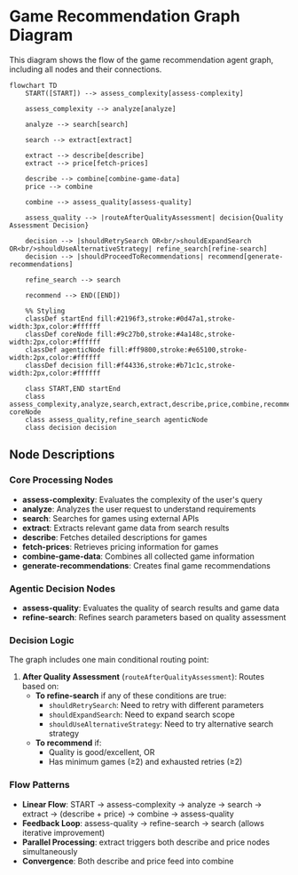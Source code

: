 # Game Recommendation Graph Diagram

This diagram shows the flow of the game recommendation agent graph, including all nodes and their connections.

```mermaid
flowchart TD
    START([START]) --> assess_complexity[assess-complexity]

    assess_complexity --> analyze[analyze]

    analyze --> search[search]

    search --> extract[extract]

    extract --> describe[describe]
    extract --> price[fetch-prices]

    describe --> combine[combine-game-data]
    price --> combine

    combine --> assess_quality[assess-quality]

    assess_quality --> |routeAfterQualityAssessment| decision{Quality Assessment Decision}

    decision --> |shouldRetrySearch OR<br/>shouldExpandSearch OR<br/>shouldUseAlternativeStrategy| refine_search[refine-search]
    decision --> |shouldProceedToRecommendations| recommend[generate-recommendations]

    refine_search --> search

    recommend --> END([END])

    %% Styling
    classDef startEnd fill:#2196f3,stroke:#0d47a1,stroke-width:3px,color:#ffffff
    classDef coreNode fill:#9c27b0,stroke:#4a148c,stroke-width:2px,color:#ffffff
    classDef agenticNode fill:#ff9800,stroke:#e65100,stroke-width:2px,color:#ffffff
    classDef decision fill:#f44336,stroke:#b71c1c,stroke-width:2px,color:#ffffff

    class START,END startEnd
    class assess_complexity,analyze,search,extract,describe,price,combine,recommend coreNode
    class assess_quality,refine_search agenticNode
    class decision decision
```

## Node Descriptions

### Core Processing Nodes

- **assess-complexity**: Evaluates the complexity of the user's query
- **analyze**: Analyzes the user request to understand requirements
- **search**: Searches for games using external APIs
- **extract**: Extracts relevant game data from search results
- **describe**: Fetches detailed descriptions for games
- **fetch-prices**: Retrieves pricing information for games
- **combine-game-data**: Combines all collected game information
- **generate-recommendations**: Creates final game recommendations

### Agentic Decision Nodes

- **assess-quality**: Evaluates the quality of search results and game data
- **refine-search**: Refines search parameters based on quality assessment

### Decision Logic

The graph includes one main conditional routing point:

1. **After Quality Assessment** (`routeAfterQualityAssessment`): Routes based on:
   - **To refine-search** if any of these conditions are true:
     - `shouldRetrySearch`: Need to retry with different parameters
     - `shouldExpandSearch`: Need to expand search scope
     - `shouldUseAlternativeStrategy`: Need to try alternative search strategy
   - **To recommend** if:
     - Quality is good/excellent, OR
     - Has minimum games (≥2) and exhausted retries (≥2)

### Flow Patterns

- **Linear Flow**: START → assess-complexity → analyze → search → extract → (describe + price) → combine → assess-quality
- **Feedback Loop**: assess-quality → refine-search → search (allows iterative improvement)
- **Parallel Processing**: extract triggers both describe and price nodes simultaneously
- **Convergence**: Both describe and price feed into combine

